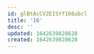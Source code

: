 ```yaml
---
id: glBtAcCVZEISYf166ubcl
title: '16'
desc: ''
updated: 1642639828628
created: 1642639828628
---
```



